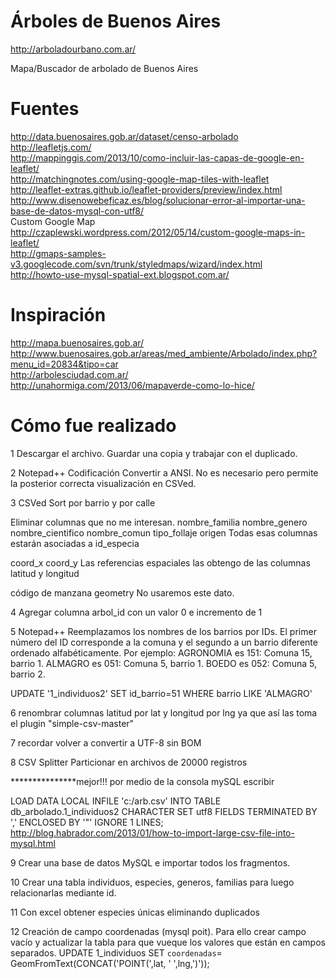 Árboles de Buenos Aires
=======================

http://arboladourbano.com.ar/




Mapa/Buscador de arbolado de Buenos Aires

Fuentes
=======
http://data.buenosaires.gob.ar/dataset/censo-arbolado <br>
http://leafletjs.com/ <br>
http://mappinggis.com/2013/10/como-incluir-las-capas-de-google-en-leaflet/ <br>
http://matchingnotes.com/using-google-map-tiles-with-leaflet <br>
http://leaflet-extras.github.io/leaflet-providers/preview/index.html <br>
http://www.disenowebeficaz.es/blog/solucionar-error-al-importar-una-base-de-datos-mysql-con-utf8/ <br>
Custom Google Map<br>
http://czaplewski.wordpress.com/2012/05/14/custom-google-maps-in-leaflet/ <br>
http://gmaps-samples-v3.googlecode.com/svn/trunk/styledmaps/wizard/index.html <br>
http://howto-use-mysql-spatial-ext.blogspot.com.ar/ <br>

Inspiración
===========
http://mapa.buenosaires.gob.ar/ <br>
http://www.buenosaires.gob.ar/areas/med_ambiente/Arbolado/index.php?menu_id=20834&tipo=car <br>
http://arbolesciudad.com.ar/ <br>
http://unahormiga.com/2013/06/mapaverde-como-lo-hice/


Cómo fue realizado
=================================

1
Descargar el archivo. Guardar una copia y trabajar con el duplicado.

2
Notepad++
Codificación
Convertir a ANSI. No es necesario pero permite la posterior correcta visualización en CSVed.

3
CSVed
Sort por barrio y por calle

Eliminar columnas que no me interesan.
nombre_familia
nombre_genero
nombre_cientifico
nombre_comun
tipo_follaje
origen
Todas esas columnas estarán asociadas a id_especia

coord_x
coord_y
Las referencias espaciales las obtengo de las columnas latitud y longitud

código de manzana
geometry
No usaremos este dato.

4
Agregar columna arbol_id con un valor 0 e incremento de 1

5
Notepad++
Reemplazamos los nombres de los barrios por IDs.
El primer número del ID corresponde a la comuna y el segundo a un barrio diferente ordenado alfabéticamente.
Por ejemplo:
AGRONOMIA	es 151: Comuna 15, barrio 1.
ALMAGRO		es 051: Comuna  5, barrio 1.
BOEDO		es 052: Comuna  5, barrio 2.

UPDATE '1_individuos2' SET id_barrio=51 WHERE barrio LIKE 'ALMAGRO'

6
renombrar columnas latitud por lat y longitud por lng ya que así las toma el plugin "simple-csv-master"

7
recordar volver a convertir a UTF-8 sin BOM

8
CSV Splitter
Particionar en archivos de 20000 registros

***************mejor!!!
por medio de la consola mySQL escribir

LOAD DATA LOCAL INFILE 'c:/arb.csv' INTO TABLE db_arbolado.1_individuos2 CHARACTER SET utf8 FIELDS TERMINATED BY ',' ENCLOSED BY '\"' IGNORE 1 LINES;
http://blog.habrador.com/2013/01/how-to-import-large-csv-file-into-mysql.html


9
Crear una base de datos MySQL e importar todos los fragmentos.

10
Crear una tabla individuos, especies, generos, familias para luego relacionarlas mediante id.

11
Con excel obtener especies únicas eliminando duplicados

12
Creación de campo coordenadas (mysql poit).
Para ello crear campo vacío y actualizar la tabla para que vueque los valores que están en campos separados.
UPDATE 1_individuos SET `coordenadas`=  GeomFromText(CONCAT('POINT(',lat, ' ',lng,')'));

